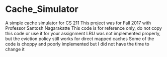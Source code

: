 # Cache_Simulator
A simple cache simulator for CS 211
This project was for Fall 2017 with Professor Santosh Nagarakatte 
This code is for reference only, do not copy this code or use it for your assignment
LRU was not implemented properly, but the eviction policy still works for direct mapped caches
Some of the code is choppy and poorly implemented but I did not have the time to change it
